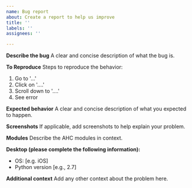 ```yaml
---
name: Bug report
about: Create a report to help us improve
title: ''
labels: ''
assignees: ''

---
```


**Describe the bug**
A clear and concise description of what the bug is.

**To Reproduce**
Steps to reproduce the behavior:
1. Go to '...'
2. Click on '....'
3. Scroll down to '....'
4. See error

**Expected behavior**
A clear and concise description of what you expected to happen.

**Screenshots**
If applicable, add screenshots to help explain your problem.

**Modules**
Describe the AHC modules in context.

**Desktop (please complete the following information):**
 - OS: [e.g. iOS]
 - Python version [e.g., 2.7]

**Additional context**
Add any other context about the problem here.
